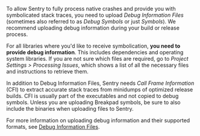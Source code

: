 To allow Sentry to fully process native crashes and provide you with
symbolicated stack traces, you need to upload _Debug Information Files_
(sometimes also referred to as _Debug Symbols_ or just _Symbols_). We recommend
uploading debug information during your build or release process.

For all libraries where you'd like to receive symbolication, **you need
to provide debug information**. This includes dependencies and operating system
libraries. If you are not sure which files are required, go to _Project
Settings > Processing Issues_, which shows a list of all the necessary files and
instructions to retrieve them.

In addition to Debug Information Files, Sentry needs _Call Frame Information_
(CFI) to extract accurate stack traces from minidumps of optimized release
builds. CFI is usually part of the executables and not copied to debug symbols.
Unless you are uploading Breakpad symbols, be sure to also include the binaries
when uploading files to Sentry.

For more information on uploading debug information and their supported formats,
see [Debug Information Files](/workflow/debug-files/).
